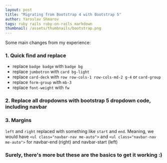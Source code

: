 ```yaml
---
layout: post
title: "Migrating from Bootstrap 4 with Bootstrap 5"
author: Yaroslav Shmarov
tags: ruby rails ruby-on-rails markdown
thumbnail: /assets/thumbnails/bootstrap.png
---
```


Some main changes from my experience:

### 1. Quick find and replace

* replace `badge badge` with `badge bg`
* replace `jumbotron` with `card bg-light`
* replace `card-deck` with `row row-cols-1 row-cols-md-2 g-4` or `card-group`
* replace `form-group` with `mb-3`
* replace `font-weight` with `fw`

### 2. Replace all dropdowns with bootstrap 5 dropdown code, **including navbar**

### 3. Margins

`left` and `right` replaced with something like `start` and `end`.
Meaning, we would have `<ul class="navbar-nav me-auto">` and `<ul class="navbar-nav me-auto">` for navbar-end (right) and navbar-start (left)

### Surely, there's more but these are the basics to get it working :)
